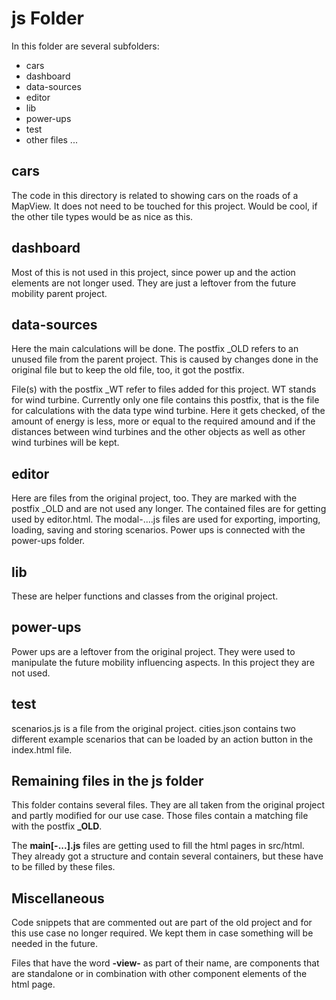 # js Folder

In this folder are several subfolders:

- cars
- dashboard
- data-sources
- editor
- lib
- power-ups
- test
- other files ...

## cars

The code in this directory is related to showing cars on the roads of a MapView. It does not need to be touched for this project. Would be cool, if the other tile types would be as nice as this.

## dashboard

Most of this is not used in this project, since power up and the action elements are not longer used.
They are just a leftover from the future mobility parent project.

## data-sources

Here the main calculations will be done. The postfix \_OLD refers to an unused file from the parent project. This is caused by changes done in the original file but to keep the old file, too, it got the postfix.

File(s) with the postfix \_WT refer to files added for this project. WT stands for wind turbine. Currently only one file contains this postfix, that is the file for calculations with the data type wind turbine. Here it gets checked, of the amount of energy is less, more or equal to the required amound and if the distances between wind turbines and the other objects as well as other wind turbines will be kept.

## editor

Here are files from the original project, too. They are marked with the postfix \_OLD and are not used any longer. The contained files are for getting used by editor.html. The modal-....js files are used for exporting, importing, loading, saving and storing scenarios. Power ups is connected with the power-ups folder.

## lib

These are helper functions and classes from the original project.

## power-ups

Power ups are a leftover from the original project. They were used to manipulate the future mobility influencing aspects. In this project they are not used.

## test

scenarios.js is a file from the original project.
cities.json contains two different example scenarios that can be loaded by an action button in the index.html file.

## Remaining files in the js folder

This folder contains several files. They are all taken from the original project and partly modified for our use case. Those files contain a matching file with the postfix **\_OLD**.

The **main[-...].js** files are getting used to fill the html pages in src/html. They already got a structure and contain several containers, but these have to be filled by these files.

## Miscellaneous

Code snippets that are commented out are part of the old project and for this use case no longer required. We kept them in case something will be needed in the future.

Files that have the word **-view-** as part of their name, are components that are standalone or in combination with other component elements of the html page.
